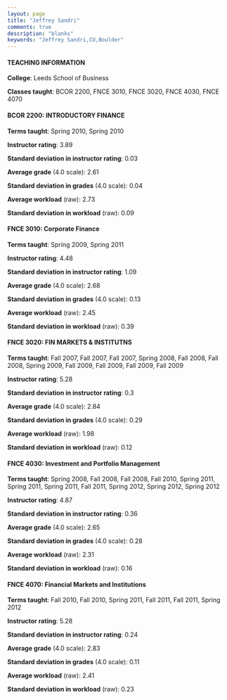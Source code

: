 ```yaml
---
layout: page
title: "Jeffrey Sandri" 
comments: true
description: "blanks"
keywords: "Jeffrey Sandri,CU,Boulder"
---
```

<head>
<script src="https://ajax.googleapis.com/ajax/libs/jquery/2.1.3/jquery.min.js"></script>
<script src="https://dl.dropboxusercontent.com/s/pc42nxpaw1ea4o9/highcharts.js?dl=0"></script>
<!-- <script src="../assets/js/highcharts.js"></script> -->
<style type="text/css">@font-face {
	font-family: "Bebas Neue";
	src: url(https://www.filehosting.org/file/details/544349/BebasNeue Regular.otf) format("opentype");
	}
	h1.Bebas { 
		font-family: "Bebas Neue", Verdana, Tahoma;
	}
</style>
</head>
	   
#### TEACHING INFORMATION

**College**: Leeds School of Business

**Classes taught**: BCOR 2200, FNCE 3010, FNCE 3020, FNCE 4030, FNCE 4070

#### BCOR 2200: INTRODUCTORY FINANCE

**Terms taught**: Spring 2010, Spring 2010

**Instructor rating**: 3.89

**Standard deviation in instructor rating**: 0.03

**Average grade** (4.0 scale): 2.61

**Standard deviation in grades** (4.0 scale): 0.04

**Average workload** (raw): 2.73

**Standard deviation in workload** (raw): 0.09

#### FNCE 3010: Corporate Finance

**Terms taught**: Spring 2009, Spring 2011

**Instructor rating**: 4.48

**Standard deviation in instructor rating**: 1.09

**Average grade** (4.0 scale): 2.68

**Standard deviation in grades** (4.0 scale): 0.13

**Average workload** (raw): 2.45

**Standard deviation in workload** (raw): 0.39

#### FNCE 3020: FIN MARKETS & INSTITUTNS

**Terms taught**: Fall 2007, Fall 2007, Fall 2007, Spring 2008, Fall 2008, Fall 2008, Spring 2009, Fall 2009, Fall 2009, Fall 2009, Fall 2009

**Instructor rating**: 5.28

**Standard deviation in instructor rating**: 0.3

**Average grade** (4.0 scale): 2.84

**Standard deviation in grades** (4.0 scale): 0.29

**Average workload** (raw): 1.98

**Standard deviation in workload** (raw): 0.12

#### FNCE 4030: Investment and Portfolio Management

**Terms taught**: Spring 2008, Fall 2008, Fall 2008, Fall 2010, Spring 2011, Spring 2011, Spring 2011, Fall 2011, Spring 2012, Spring 2012, Spring 2012

**Instructor rating**: 4.87

**Standard deviation in instructor rating**: 0.36

**Average grade** (4.0 scale): 2.65

**Standard deviation in grades** (4.0 scale): 0.28

**Average workload** (raw): 2.31

**Standard deviation in workload** (raw): 0.16

#### FNCE 4070: Financial Markets and Institutions

**Terms taught**: Fall 2010, Fall 2010, Spring 2011, Fall 2011, Fall 2011, Spring 2012

**Instructor rating**: 5.28

**Standard deviation in instructor rating**: 0.24

**Average grade** (4.0 scale): 2.83

**Standard deviation in grades** (4.0 scale): 0.11

**Average workload** (raw): 2.41

**Standard deviation in workload** (raw): 0.23

